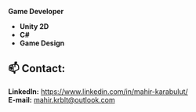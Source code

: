 **Game Developer**
 
- **Unity 2D**  
- **C#**
- **Game Design**

## 📫 Contact:  
**LinkedIn:** https://www.linkedin.com/in/mahir-karabulut/  
**E-mail:** mahir.krblt@outlook.com

